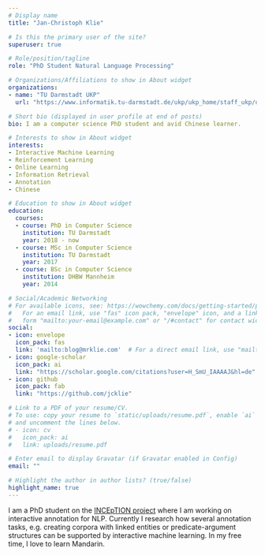 ```yaml
---
# Display name
title: "Jan-Christoph Klie"

# Is this the primary user of the site?
superuser: true

# Role/position/tagline
role: "PhD Student Natural Language Processing"

# Organizations/Affiliations to show in About widget
organizations:
- name: "TU Darmstadt UKP"
  url: "https://www.informatik.tu-darmstadt.de/ukp/ukp_home/staff_ukp/ukp_home_content_staff_1_details_41792.en.jsp"

# Short bio (displayed in user profile at end of posts)
bio: I am a computer science PhD student and avid Chinese learner.

# Interests to show in About widget
interests:
- Interactive Machine Learning
- Reinforcement Learning
- Online Learning
- Information Retrieval
- Annotation
- Chinese

# Education to show in About widget
education:
  courses:
  - course: PhD in Computer Science
    institution: TU Darmstadt
    year: 2018 - now
  - course: MSc in Computer Science
    institution: TU Darmstadt
    year: 2017
  - course: BSc in Computer Science
    institution: DHBW Mannheim
    year: 2014

# Social/Academic Networking
# For available icons, see: https://wowchemy.com/docs/getting-started/page-builder/#icons
#   For an email link, use "fas" icon pack, "envelope" icon, and a link in the
#   form "mailto:your-email@example.com" or "/#contact" for contact widget.
social:
- icon: envelope
  icon_pack: fas
  link: 'mailto:blog@mrklie.com'  # For a direct email link, use "mailto:test@example.org".
- icon: google-scholar
  icon_pack: ai
  link: "https://scholar.google.com/citations?user=H_SmU_IAAAAJ&hl=de"
- icon: github
  icon_pack: fab
  link: "https://github.com/jcklie"

# Link to a PDF of your resume/CV.
# To use: copy your resume to `static/uploads/resume.pdf`, enable `ai` icons in `params.toml`, 
# and uncomment the lines below.
# - icon: cv
#   icon_pack: ai
#   link: uploads/resume.pdf

# Enter email to display Gravatar (if Gravatar enabled in Config)
email: ""

# Highlight the author in author lists? (true/false)
highlight_name: true
---
```


I am a PhD student on the [INCEpTION project](https://inception-project.github.io/) where I am working on interactive annotation for NLP. Currently I research how several annotation tasks, e.g. creating corpora with linked entities or predicate-argument structures can be supported by interactive machine learning. In my free time, I love to learn Mandarin.

